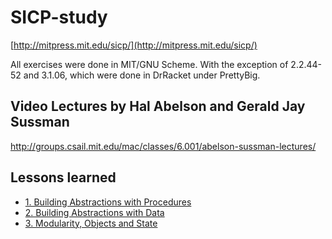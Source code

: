 # SICP-study

[http://mitpress.mit.edu/sicp/](http://mitpress.mit.edu/sicp/)

All exercises were done in MIT/GNU Scheme. With the exception of 2.2.44-52 and
3.1.06, which were done in DrRacket under PrettyBig.

## Video Lectures by Hal Abelson and Gerald Jay Sussman

http://groups.csail.mit.edu/mac/classes/6.001/abelson-sussman-lectures/

## Lessons learned

* [1. Building Abstractions with Procedures](/lessons_learned/1-Building_Abstractions_with_Procedures.md)
* [2. Building Abstractions with Data](/lessons_learned/2-Building_Abstractions_with_Data.md)
* [3. Modularity, Objects and State](/lessons_learned/3-Modularity_Objects_and_State.md)
